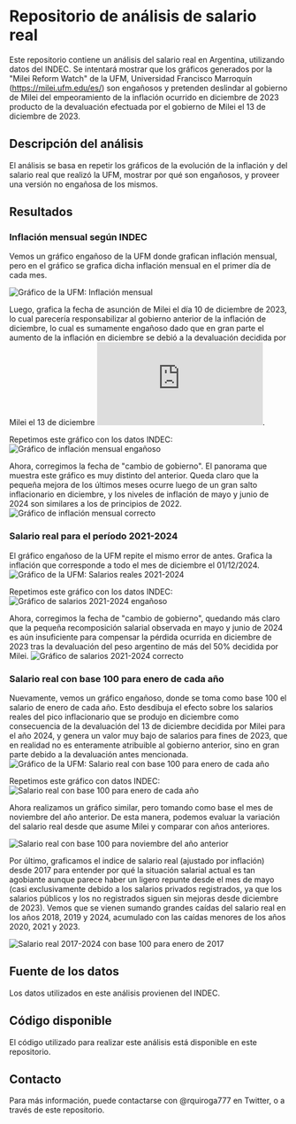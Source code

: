 # Repositorio de análisis de salario real

Este repositorio contiene un análisis del salario real en Argentina, utilizando datos del INDEC. Se intentará mostrar que los gráficos generados por la "Milei Reform Watch" de la UFM, Universidad Francisco Marroquín (https://milei.ufm.edu/es/) son engañosos y pretenden deslindar al gobierno de Milei del empeoramiento de la inflación ocurrido en diciembre de 2023 producto de la devaluación efectuada por el gobierno de Milei el 13 de diciembre de 2023.

## Descripción del análisis

El análisis se basa en repetir los gráficos de la evolución de la inflación y del salario real que realizó la UFM, mostrar por qué son engañosos, y proveer una versión no engañosa de los mismos.

## Resultados

### Inflación mensual según INDEC

Vemos un gráfico engañoso de la UFM donde grafican inflación mensual, pero en el gráfico se grafica dicha inflación mensual en el primer día de cada mes. 

![Gráfico de la UFM: Inflación mensual](GVHfiQtW0AIZ-S2.jpeg)

Luego, grafica la fecha de asunción de Milei el día 10 de diciembre de 2023, lo cual parecería responsabilizar al gobierno anterior de la inflación de diciembre, lo cual es sumamente engañoso dado que en gran parte el aumento de la inflación en diciembre se debió a la devaluación decidida por Milei el 13 de diciembre ![Primer martillazo de Javier Milei: devaluación de más del 50% y paralización de la obra pública](https://elpais.com/argentina/2023-12-12/milei-anuncia-una-devaluacion-del-peso-del-50-y-grandes-recortes-del-gasto-publico.html).

Repetimos este gráfico con los datos INDEC:
![Gráfico de inflación mensual engañoso](ipc_mensual_mal.png)

Ahora, corregimos la fecha de "cambio de gobierno". El panorama que muestra este gráfico es muy distinto del anterior. Queda claro que la pequeña mejora de los últimos meses ocurre luego de un gran salto inflacionario en diciembre, y los niveles de inflación de mayo y junio de 2024 son similares a los de principios de 2022.
![Gráfico de inflación mensual correcto](ipc_mensual_bien.png)


### Salario real para el período 2021-2024

El gráfico engañoso de la UFM repite el mismo error de antes. Grafica la inflación que corresponde a todo el mes de diciembre el 01/12/2024.
![Gráfico de la UFM: Salarios reales 2021-2024](GVHgOpwW0AAhhgH.jpeg)

Repetimos este gráfico con los datos INDEC:
![Gráfico de salarios 2021-2024 engañoso](salario_mensual_mal.png)

Ahora, corregimos la fecha de "cambio de gobierno", quedando más claro que la pequeña recomposición salarial observada en mayo y junio de 2024 es aún insuficiente para compensar la pérdida ocurrida en diciembre de 2023 tras la devaluación del peso argentino de más del 50% decidida por Milei.
![Gráfico de salarios 2021-2024 correcto](salario_mensual_bien.png)


### Salario real con base 100 para enero de cada año
Nuevamente, vemos un gráfico engañoso, donde se toma como base 100 el salario de enero de cada año. Esto desdibuja el efecto sobre los salarios reales del pico inflacionario que se produjo en diciembre como consecuencia de la devaluación del 13 de diciembre decidida por Milei para el año 2024, y genera un valor muy bajo de salarios para fines de 2023, que en realidad no es enteramente atribuible al gobierno anterior, sino en gran parte debido a la devaluación antes mencionada.
![Gráfico de la UFM: Salario real con base 100 para enero de cada año](GVHe7phW0AEV8A9.jpeg)

Repetimos este gráfico con datos INDEC:
![Salario real con base 100 para enero de cada año](salario_base100_enero_MAL.png)

Ahora realizamos un gráfico similar, pero tomando como base el mes de noviembre del año anterior. De esta manera, podemos evaluar la variación del salario real desde que asume Milei y comparar con años anteriores.

![Salario real con base 100 para noviembre del año anterior](salario_base100_enero_BIEN.png)


Por último, graficamos el indice de salario real (ajustado por inflación) desde 2017  para entender por qué la situación salarial actual es tan agobiante aunque parece haber un ligero repunte desde el mes de mayo (casi exclusivamente debido a los salarios privados registrados, ya que los salarios públicos y los no registrados siguen sin mejoras desde diciembre de 2023). Vemos que se vienen sumando grandes caídas del salario real en los años 2018, 2019 y 2024, acumulado con las caídas menores de los años 2020, 2021 y 2023.

![Salario real 2017-2024 con base 100 para enero de 2017](salario_continuo.png)

## Fuente de los datos

Los datos utilizados en este análisis provienen del INDEC.

## Código disponible

El código utilizado para realizar este análisis está disponible en este repositorio.

## Contacto

Para más información, puede contactarse con @rquiroga777 en Twitter, o a través de este repositorio.
